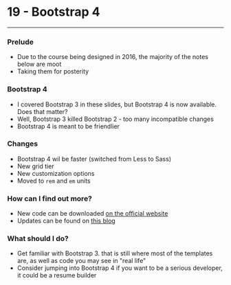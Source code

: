 # 19 - Bootstrap 4

---

### Prelude
- Due to the course being designed in 2016, the majority of the notes below are moot
- Taking them for posterity

### Bootstrap 4
- I covered Bootstrap 3 in these slides, but Bootstrap 4 is now available. Does that matter?
- Well, Bootstrap 3 killed Bootstrap 2 - too many incompatible changes
- Bootstrap 4 is meant to be friendlier

### Changes
- Bootstrap 4 wil be faster (switched from Less to Sass)
- New grid tier
- New customization options
- Moved to `rem` and `em` units

### How can I find out more?
- New code can be downloaded [on the official website](http://v4-alpha.getbootstrap.com/) 
- Updates can be found on [this blog](http://blog.getbootstrap.com/2015/12/08/bootstrap-4-alpha-2/)

### What should I do?
- Get familiar with Bootstrap 3. that is still where most of the templates are, as well as code you may see in "real life"
- Consider jumping into Bootstrap 4 if you want to be a serious developer, it could be a resume builder